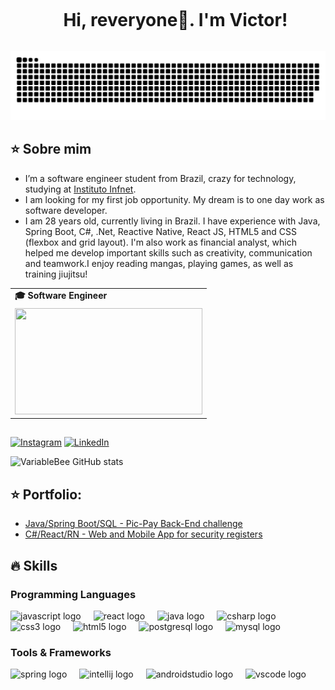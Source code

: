 <div id="user-content-toc">
  <ul align="center">
    <summary><h1 style="display: inline-block">Hi, reveryone👋. I'm Victor!</h1></summary>
</div>

<div align="center">
  <img  src="https://github.com/1999AZZAR/1999AZZAR/blob/main/resources/img/grid-snake.svg"
       alt="snake" /></a>
</div>

<!-- Dropdown -->
## ⭐️ Sobre mim

  - I’m a software engineer student from Brazil, crazy for technology, studying at <a href="https://www.infnet.edu.br/infnet/home/">Instituto Infnet</a>.  
  - I am looking for my first job opportunity. My dream is to one day work as software developer.
  - I am 28 years old, currently living in Brazil. I have experience with Java, Spring Boot, C#, .Net, Reactive Native, React JS, HTML5 and CSS (flexbox and grid layout). I'm also work as financial analyst, which helped me develop important skills such as creativity, communication and teamwork.I enjoy reading mangas, playing games, as well as training jiujitsu!

<div align="center">
  <table>
    <tr>
      <td><b>🎓 Software Engineer</b></td>
    </tr>
    <tr>
      <td><img src="https://media4.giphy.com/media/PiuL0MyzhlQv9fkNrY/200.gif?cid=ecf05e47sccw2v67rwyh9phr7w613ij38xsg682t004tt9kj&ep=v1_gifs_search&rid=200.gif&ct=g" width="300px" height="170px"></td>
    </tr>
  </table>
</div>

##
<!-- Links -->
[![Instagram](https://img.shields.io/badge/Instagram-E4405F?style=for-the-badge&logo=instagram&logoColor=white)](https://www.instagram.com/victorpaivavianna/?next=%2F)
[![LinkedIn](https://img.shields.io/badge/LinkedIn-0077B5?style=for-the-badge&logo=linkedin&logoColor=white)](https://www.linkedin.com/in/viannapaivavictor/)

<!-- GithubStats -->
![VariableBee GitHub stats](https://github-readme-stats.vercel.app/api?username=viannapvictor&show_icons=true&theme=dracula)

<!-- Portfolio -->

## ⭐️ Portfolio:
* [Java/Spring Boot/SQL - Pic-Pay Back-End challenge](https://github.com/viannapvictor/AppSimpleBank)
* [C#/React/RN - Web and Mobile App for security registers](https://github.com/23E123E2DFEFLN2/slogs-project)


## 🔥 Skills
<!-- Skills: Programming Languages -->
<div style="flex-basis: 48%;">
  <h3>Programming Languages</h3>
  <img src="https://cdn.jsdelivr.net/gh/devicons/devicon/icons/javascript/javascript-original.svg" height="40" alt="javascript logo"  />
  <img width="12" />
  <img src="https://cdn.jsdelivr.net/gh/devicons/devicon/icons/react/react-original.svg" height="40" alt="react logo"  />
  <img width="12" />
  <img src="https://cdn.jsdelivr.net/gh/devicons/devicon/icons/java/java-original.svg" height="40" alt="java logo"  />
  <img width="12" />
  <img src="https://cdn.jsdelivr.net/gh/devicons/devicon/icons/csharp/csharp-original.svg" height="40" alt="csharp logo"  />
  <img width="12" />
  <img src="https://cdn.jsdelivr.net/gh/devicons/devicon/icons/css3/css3-original.svg" height="40" alt="css3 logo"  />
  <img width="12" />
  <img src="https://cdn.jsdelivr.net/gh/devicons/devicon/icons/html5/html5-original.svg" height="40" alt="html5 logo"  />
  <img width="12" />
  <img src="https://cdn.jsdelivr.net/gh/devicons/devicon/icons/postgresql/postgresql-original.svg" height="40" alt="postgresql logo"  />
  <img width="12" />
  <img src="https://cdn.jsdelivr.net/gh/devicons/devicon/icons/mysql/mysql-original.svg" height="40" alt="mysql logo"  />
</div>
  
  <!-- Skills: Tools & Frameworks -->
<div style="flex-basis: 48%;">
  <h3>Tools & Frameworks</h3>
  <img src="https://cdn.jsdelivr.net/gh/devicons/devicon/icons/spring/spring-original.svg" height="40" alt="spring logo"  />
  <img width="12" />
  <img src="https://cdn.jsdelivr.net/gh/devicons/devicon/icons/intellij/intellij-original.svg" height="40" alt="intellij logo"  />
  <img width="12" />
  <img src="https://cdn.jsdelivr.net/gh/devicons/devicon/icons/androidstudio/androidstudio-original.svg" height="40" alt="androidstudio logo"  />
  <img width="12" />
  <img src="https://cdn.jsdelivr.net/gh/devicons/devicon/icons/vscode/vscode-original.svg" height="40" alt="vscode logo"  />
</div>

